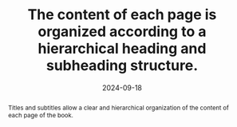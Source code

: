 ---
N: '227'
Rubrique: Structure et code
title: The content of each page is organized according to a hierarchical heading and subheading structure.
abstract: Titles and subtitles allow a clear and hierarchical organization of the content of each page of the book.
categories: ["Code and structure"]
agrege: O4227-E072
opquast: '4 227'
indiceebook: '72'
description: "Rule n° 072"
before: "071"
weight: "072"
after: "073"
actif: '1'
layout: rules
date: 2024-09-18
tags: ["", ""]
objectif: ["Make it easier for the reader to understand and navigate by presenting content in a structured and logical manner"]
Meo: ["Use HTML tags <h1>, <h2>, <h3>, <h4>, <h5> et <h6>", "
Each page must have at least one <h1>", "
Maintain a consistent hierarchy: a title of level <h2> must not be followed by a title of level <h4>."]
Controle: ["Check the source code of the epub HTML page: <ul>
<li>The titles and subtitles must be in an <h> tag from 1 to 6.</li>
<li>There must be at least one <h1>.</li>
<li>The order of the title levels must be hierarchical and coherent.</li>"]
epubcheck: false
ace: true
epubcheck: 
ace: 
humancheck: true
Source: ["Opquast"]
Referentiel: [""]
Steps: ["", ""]
---
